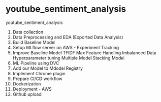 # youtube_sentiment_analysis
youtube_sentiment_analysis
 1. Data collection
 2. Data Preprocessing and EDA (Exported Data Analysis)
 3. Build Baseline Model
 4. Setup MLflow server on AWS - Experiment Tracking
 5. Improve Baseline Model
      TFIDF
      Max Feature
      Handling Imbalanced Data
      Hyperparameter tuning
      Multiple Model
      Stacking Model
  6. ML Pipeline using DVC
  7. Add our Model to Mdodel Registry
  8. Implement Chrome plugin
  9. Prepare CI/CD workflow
  10. Dockerization
  11. Deployment - AWS
  12. Github upload
